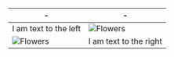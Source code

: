 | - | - |
|---|---|
| I am text to the left  | ![Flowers](https://ae01.alicdn.com/kf/HTB1LEVSRpXXXXXGXXXX760XFXXXV.png/flowers.jpeg) |
| ![Flowers](https://ae01.alicdn.com/kf/HTB1LEVSRpXXXXXGXXXX760XFXXXV.png) | I am text to the right |
